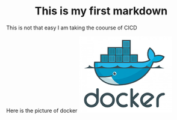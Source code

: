 <style>
h1 {text-align: center;}
</style>

<h1 align-item = center>This is my first markdown</h1>

This is not that easy
I am taking the coourse of CICD

Here is the picture of docker
<img src="/image/docker.png">